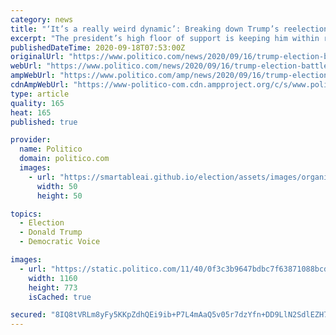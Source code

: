 ```yaml
---
category: news
title: "‘It’s a really weird dynamic’: Breaking down Trump’s reelection map"
excerpt: "The president’s high floor of support is keeping him within range of Joe Biden in a number of states. Yet his ceiling is so low that it threatens his hold in a number of others that he should have locked down by now."
publishedDateTime: 2020-09-18T07:53:00Z
originalUrl: "https://www.politico.com/news/2020/09/16/trump-election-battleground-map-412726"
webUrl: "https://www.politico.com/news/2020/09/16/trump-election-battleground-map-412726"
ampWebUrl: "https://www.politico.com/amp/news/2020/09/16/trump-election-battleground-map-412726"
cdnAmpWebUrl: "https://www-politico-com.cdn.ampproject.org/c/s/www.politico.com/amp/news/2020/09/16/trump-election-battleground-map-412726"
type: article
quality: 165
heat: 165
published: true

provider:
  name: Politico
  domain: politico.com
  images:
    - url: "https://smartableai.github.io/election/assets/images/organizations/politico.com-50x50.jpg"
      width: 50
      height: 50

topics:
  - Election
  - Donald Trump
  - Democratic Voice

images:
  - url: "https://static.politico.com/11/40/0f3c3b9647bdbc7f63871088bcdd/200916-trump-2-ap-773.jpg"
    width: 1160
    height: 773
    isCached: true

secured: "8IQ8tVRLm8yFy5KKpZdhQEi9ib+P7L4mAaQ5v05r7dzYfn+DD9LlN2SdlEZH7HDMHPYVWcxJhHvIGiTo3HDPjRgBq1wJNrBOBu82+ct3bQo25V7kew/SVWoFRYgPmxpfPi3/dH0rIMnFOjo3HM8nVYyByijlfVqOozkNjI8zxFyVoBsJevE6Zm2rrAwS5LlwjijM/74rvQOjsFKTlwd8Zbm5T6+KMlrdTg8WA1LTqi4mt6KwRDtMnHhFXK/N9ZAblUNYjjPMuv4tbxmsi7v6x0aFzs8Al3SEwaHelRKv60WwrvSmOqQVsKHX4UW9qkVKNsI/62F2gJ79tAISFNC0mbJWZVKekQnuGIKXFjPbNj8=;MZpg/CAP+FgcdqMlTfKJpw=="
---
```


